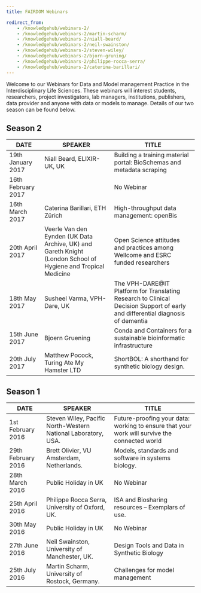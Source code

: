 ```yaml
---
title: FAIRDOM Webinars

redirect_from:
    - /knowledgehub/webinars-2/
    - /knowledgehub/webinars-2/martin-scharm/
    - /knowledgehub/webinars-2/niall-beard/
    - /knowledgehub/webinars-2/neil-swainston/
    - /knowledgehub/webinars-2/steven-wiley/
    - /knowledgehub/webinars-2/bjorn-gruning/
    - /knowledgehub/webinars-2/philippe-rocca-serra/
    - /knowledgehub/webinars-2/caterina-barillari/
---
```



Welcome to our Webinars for Data and Model management Practice in the Interdisciplinary Life Sciences. These webinars will interest students, researchers, project investigators, lab managers, institutions, publishers, data provider and anyone with data or models to manage. Details of our two season can be found below.

## Season 2
| DATE               	| SPEAKER                                                                                                       	| TITLE                                                                                                                          	|
|--------------------	|---------------------------------------------------------------------------------------------------------------	|--------------------------------------------------------------------------------------------------------------------------------	|
| 19th January 2017  	| Niall Beard, ELIXIR-UK, UK                                                                                    	| Building a training material portal: BioSchemas and metadata scraping                                                          	|
| 16th February 2017 	|                                                                                                               	| No Webinar                                                                                                                     	|
| 16th March 2017    	| Caterina Barillari, ETH Zürich                                                                                	| High-throughput data management: openBis                                                                                       	|
| 20th April 2017    	| Veerle Van den Eynden (UK Data Archive, UK) and Gareth Knight (London School of Hygiene and Tropical Medicine 	| Open Science attitudes and practices among Wellcome and ESRC funded researchers                                                	|
| 18th May 2017      	| Susheel Varma, VPH-Dare, UK                                                                                   	| The VPH-DARE@IT Platform for Translating Research to Clinical Decision Support of early and differential diagnosis of dementia 	|
| 15th June 2017     	| Bjoern Gruening                                                                                               	| Conda and Containers for a sustainable bioinformatic infrastructure                                                            	|
| 20th July 2017     	| Matthew Pocock, Turing Ate My Hamster LTD                                                                     	| ShortBOL: A shorthand for synthetic biology design.                                                                            	|



## Season 1
| DATE               	| SPEAKER                                                       	| TITLE                                                                                        	|
|--------------------	|---------------------------------------------------------------	|----------------------------------------------------------------------------------------------	|
| 1st February 2016  	| Steven Wiley, Pacific North-Western National Laboratory, USA. 	| Future-proofing your data: working to ensure that your work will survive the connected world 	|
| 29th February 2016 	| Brett Olivier, VU Amsterdam, Netherlands.                     	| Models, standards and software in systems biology.                                           	|
| 28th March 2016    	| Public Holiday in UK                                          	|  No Webinar                                                                                  	|
| 25th April 2016    	| Philippe Rocca Serra, University of Oxford, UK.               	| ISA and Biosharing resources – Exemplars of use.                                             	|
| 30th May 2016      	| Public Holiday in UK                                          	|  No Webinar                                                                                  	|
| 27th June 2016     	| Neil Swainston, University of Manchester, UK.                 	| Design Tools and Data in Synthetic Biology                                                   	|
| 25th July 2016     	| Martin Scharm, University of Rostock, Germany.                	| Challenges for model management                                                              	|
